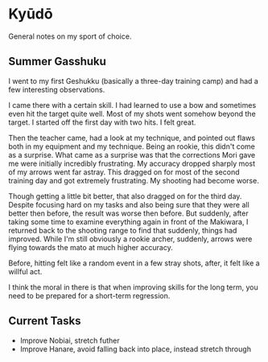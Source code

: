 # Kyūdō

General notes on my sport of choice.

## Summer Gasshuku

I went to my first Geshukku (basically a three-day training camp) and had a few
interesting observations.

I came there with a certain skill. I had learned to use a bow and sometimes
even hit the target quite well. Most of my shots went somehow beyond the
target. I started off the first day with two hits. I felt great.

Then the teacher came, had a look at my technique, and pointed out flaws
both in my equipment and my technique. Being an rookie, this didn't come
as a surprise. What came as a surprise was that the corrections Mori gave
me were initially incredibly frustrating. My accuracy dropped sharply
most of my arrows went far astray. This dragged on for most of the second
training day and got extremely frustrating. My shooting had become worse.

Though getting a little bit better, that also dragged on for the third day.
Despite focusing hard on my tasks and also being sure that they were all
better then before, the result was worse then before. But suddenly, after
taking some time to examine everything again in front of the Makiwara,
I returned back to the shooting range to find that suddenly, things had
improved. While I'm still obviously a rookie archer, suddenly, arrows
were flying towards the mato at much higher accuracy.

Before, hitting felt like a random event in a few stray shots, after, it
felt like a willful act.

I think the moral in there is that when improving skills for the long
term, you need to be prepared for a short-term regression.

## Current Tasks

* Improve Nobiai, stretch futher
* Improve Hanare, avoid falling back into place, instead stretch through
